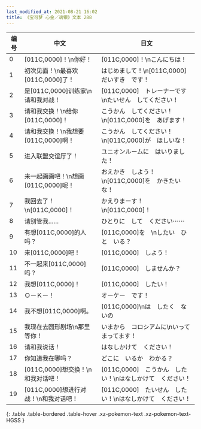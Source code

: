 ```yaml
---
last_modified_at: 2021-08-21 16:02
title: 《宝可梦 心金／魂银》文本 288
---
```

| 编号 | 中文 | 日文 |
| ---- | ---- | ---- |
| 0 | [011C,0000]！\n你好！ | [011C,0000]！\nこんにちは！ |
| 1 | 初次见面！\n最喜欢[011C,0000]了！ | はじめまして！\n[011C,0000]　だいすき　です！ |
| 2 | 是[011C,0000]训练家\n请和我对战！ | [011C,0000]　トレーナーです\nたいせん　してください！ |
| 3 | 请和我交换！\n给你[011C,0000]！ | こうかん　してください！\n[011C,0000]を　あげます！ |
| 4 | 请和我交换！\n我想要[011C,0000]啊！ | こうかん　してください！\n[011C,0000]が　ほしいな！ |
| 5 | 进入联盟交谊厅了！ | ユニオンルームに　はいりました！ |
| 6 | 来一起画画吧！\n想画[011C,0000]呢！ | おえかき　しよう！\n[011C,0000]を　かきたいな！ |
| 7 | 我回去了！\n[011C,0000]！ | かえりまーす！\n[011C,0000]！ |
| 8 | 请别管我…… | ひとりに　して　ください⋯⋯ |
| 9 | 有想[011C,0000]的人吗？ | [011C,0000]を　\nしたい　ひと　いる？ |
| 10 | 来[011C,0000]吧！ | [011C,0000]　しよう！ |
| 11 | 不一起来[011C,0000]吗？ | [011C,0000]　しませんか？ |
| 12 | 我想[011C,0000]！ | [011C,0000]　したい！ |
| 13 | ＯーＫー！ | オーケー　です！ |
| 14 | 我不想[011C,0000]啊。 | [011C,0000]\nは　したく　ないの |
| 15 | 我现在去圆形剧场\n那里等你！ | いまから　コロシアムに\nいって　まってます！ |
| 16 | 请和我说话！ | はなしかけて　ください！ |
| 17 | 你知道我在哪吗？ | どこに　いるか　わかる？ |
| 18 | [011C,0000]想交换！\n和我对话吧！ | [011C,0000]　こうかん　したい！\nはなしかけて　ください！ |
| 19 | [011C,0000]想进行对战！\n和我对话吧！ | [011C,0000]　たいせん　したい！\nはなしかけて　ください！ |
{: .table .table-bordered .table-hover .xz-pokemon-text .xz-pokemon-text-HGSS }